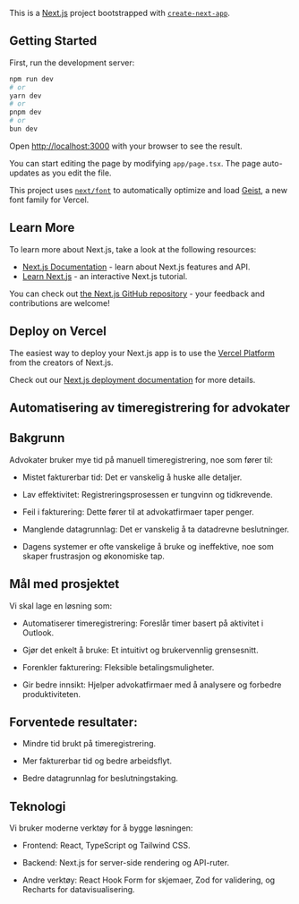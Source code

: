 This is a [Next.js](https://nextjs.org) project bootstrapped with [`create-next-app`](https://nextjs.org/docs/app/api-reference/cli/create-next-app).

## Getting Started

First, run the development server:

```bash
npm run dev
# or
yarn dev
# or
pnpm dev
# or
bun dev
```

Open [http://localhost:3000](http://localhost:3000) with your browser to see the result.

You can start editing the page by modifying `app/page.tsx`. The page auto-updates as you edit the file.

This project uses [`next/font`](https://nextjs.org/docs/app/building-your-application/optimizing/fonts) to automatically optimize and load [Geist](https://vercel.com/font), a new font family for Vercel.

## Learn More

To learn more about Next.js, take a look at the following resources:

- [Next.js Documentation](https://nextjs.org/docs) - learn about Next.js features and API.
- [Learn Next.js](https://nextjs.org/learn) - an interactive Next.js tutorial.

You can check out [the Next.js GitHub repository](https://github.com/vercel/next.js) - your feedback and contributions are welcome!

## Deploy on Vercel

The easiest way to deploy your Next.js app is to use the [Vercel Platform](https://vercel.com/new?utm_medium=default-template&filter=next.js&utm_source=create-next-app&utm_campaign=create-next-app-readme) from the creators of Next.js.

Check out our [Next.js deployment documentation](https://nextjs.org/docs/app/building-your-application/deploying) for more details.


## Automatisering av timeregistrering for advokater
## Bakgrunn
Advokater bruker mye tid på manuell timeregistrering, noe som fører til:

- Mistet fakturerbar tid: Det er vanskelig å huske alle detaljer.

- Lav effektivitet: Registreringsprosessen er tungvinn og tidkrevende.

- Feil i fakturering: Dette fører til at advokatfirmaer taper penger.

- Manglende datagrunnlag: Det er vanskelig å ta datadrevne beslutninger.

- Dagens systemer er ofte vanskelige å bruke og ineffektive, noe som skaper frustrasjon og økonomiske tap.

## Mål med prosjektet
Vi skal lage en løsning som:

- Automatiserer timeregistrering: Foreslår timer basert på aktivitet i Outlook.

- Gjør det enkelt å bruke: Et intuitivt og brukervennlig grensesnitt.

- Forenkler fakturering: Fleksible betalingsmuligheter.

- Gir bedre innsikt: Hjelper advokatfirmaer med å analysere og forbedre produktiviteten.

## Forventede resultater:
- Mindre tid brukt på timeregistrering.

- Mer fakturerbar tid og bedre arbeidsflyt.

- Bedre datagrunnlag for beslutningstaking.

## Teknologi
Vi bruker moderne verktøy for å bygge løsningen:

- Frontend: React, TypeScript og Tailwind CSS.

- Backend: Next.js for server-side rendering og API-ruter.

- Andre verktøy: React Hook Form for skjemaer, Zod for validering, og Recharts for datavisualisering.